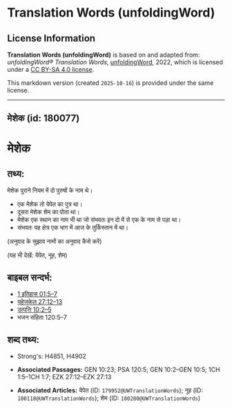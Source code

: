 # Translation Words (unfoldingWord)

## License Information

**Translation Words (unfoldingWord)** is based on and adapted from: _unfoldingWord® Translation Words_, [unfoldingWord](https://unfoldingword.org/utw), 2022, which is licensed under a [CC BY-SA 4.0 license](https://creativecommons.org/licenses/by-sa/4.0/legalcode.en).

This markdown version (created `2025-10-16`) is provided under the same license.



--------------------------------

## मेशेक (id: 180077)

मेशेक
=====

तथ्य:
-----

मेशेक पुराने नियम में दो पुरुषों के नाम थे।

* एक मेशेक तो येपेत का पुत्र था।
* दूसरा मेशेक शेम का पोता था।
* मेशेक एक स्थान का नाम भी था जो संभवतः इन दो में से एक के नाम से पड़ा था।
* संभवतः यह क्षेत्र एक भाग में आज के तुर्किस्तान में था।

(अनुवाद के सुझाव नामों का अनुवाद कैसे करें)

(यह भी देखें: येपेत, नूह, शेम)

बाइबल सन्दर्भ:
--------------

* [1 इतिहास 01:5–7](https://ref.ly/1Chr0:0)
* [यहेजकेल 27:12–13](https://ref.ly/Ezek27:12-Ezek27:13)
* [उत्पत्ति 10:2–5](https://ref.ly/Gen10:2-Gen10:5)
* भजन संहिता 120:5–7

शब्द तथ्य:
----------

* Strong's: H4851, H4902

* **Associated Passages:** GEN 10:23; PSA 120:5; GEN 10:2–GEN 10:5; 1CH 1:5–1CH 1:7; EZK 27:12–EZK 27:13
* **Associated Articles:** येपेत (ID: `179952@UWTranslationWords`); नूह (ID: `180118@UWTranslationWords`); शेम (ID: `180280@UWTranslationWords`)

